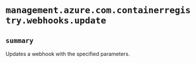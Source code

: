 # `management.azure.com.containerregistry.webhooks.update`

## `summary`
Updates a webhook with the specified parameters.


